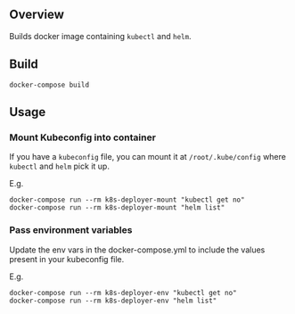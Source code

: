 ## Overview

Builds docker image containing `kubectl` and `helm`.

## Build

`docker-compose build`

## Usage

### Mount Kubeconfig into container

If you have a `kubeconfig` file, you can mount it at `/root/.kube/config` where `kubectl` and `helm` pick it up. 

E.g.  

`docker-compose run --rm k8s-deployer-mount "kubectl get no"`    
`docker-compose run --rm k8s-deployer-mount "helm list"`  

### Pass environment variables

Update the env vars in the docker-compose.yml to include the values present in your kubeconfig file.   

E.g.  

`docker-compose run --rm k8s-deployer-env "kubectl get no"`  
`docker-compose run --rm k8s-deployer-env "helm list"`